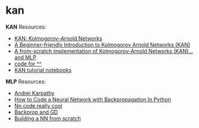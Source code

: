 # kan

**KAN** Resources:
- [KAN: Kolmogorov–Arnold Networks](https://arxiv.org/pdf/2404.19756)
- [A Beginner-friendly Introduction to Kolmogorov Arnold Networks (KAN)](https://www.dailydoseofds.com/a-beginner-friendly-introduction-to-kolmogorov-arnold-networks-kan/)
- [A from-scratch implementation of Kolmogorov-Arnold Networks (KAN)…and MLP](https://mlwithouttears.com/2024/05/15/a-from-scratch-implementation-of-kolmogorov-arnold-networks-kan/)
- [code for ^^](https://github.com/lollodealma/ml_without_tears/tree/master)
- [KAN tutorial notebooks](https://github.com/pg2455/KAN-Tutorial/tree/main)

**MLP** Resources:
- [Andrej Karpathy](https://www.youtube.com/watch?v=VMj-3S1tku0&list=PLAqhIrjkxbuWI23v9cThsA9GvCAUhRvKZ&index=1)
- [How to Code a Neural Network with Backpropagation In Python](https://machinelearningmastery.com/implement-backpropagation-algorithm-scratch-python/)
- [Nn code really cool](https://github.com/t9nzin/mnist-from-scratch/blob/main/src/neural_network.py)
- [Backprop and GD](https://www.pycodemates.com/2023/02/backpropagation-and-gradient-descent-simplified.html)
- [Building a NN from scratch](https://www.pycodemates.com/2023/04/coding-a-neural-network-from-scratch-using-python.html)
